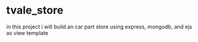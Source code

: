 # tvale_store
in this project i will build an car part store using express, mongodb, and ejs as view template
